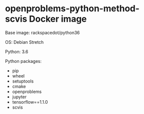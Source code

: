 # openproblems-python-method-scvis Docker image

Base image: rackspacedot/python36

OS: Debian Stretch

Python: 3.6

Python packages:

* pip
* wheel
* setuptools
* cmake
* openproblems
* jupyter
* tensorflow==1.1.0
* scvis
